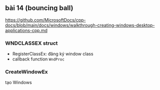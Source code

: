 ## bài 14 (bouncing ball)

https://github.com/MicrosoftDocs/cpp-docs/blob/main/docs/windows/walkthrough-creating-windows-desktop-applications-cpp.md

### WNDCLASSEX struct 
- RegisterClassEx: đăng ký window class
- callback function `WndProc`

### CreateWindowEx
tạo Windows 
